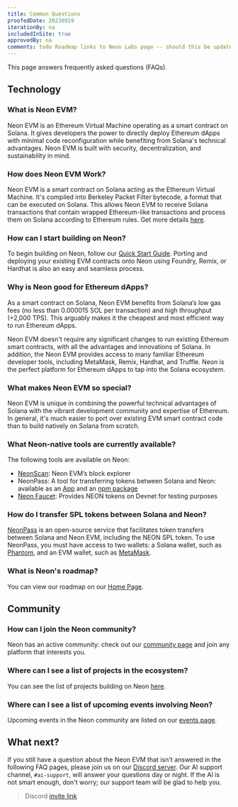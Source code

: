 ```yaml
---
title: Common Questions
proofedDate: 20230919
iterationBy: na
includedInSite: true
approvedBy: na
comments: todo Roadmap links to Neon Labs page -- should this be updated to EVM site (issue is that roadmap there is on landing page and has no unique URL to link user to). todo? core dev Anton has asked for BPF to be removed from articles in the past -- what is the status on this?
---
```


This page answers frequently asked questions (FAQs).

## Technology

### What is Neon EVM?

Neon EVM is an Ethereum Virtual Machine operating as a smart contract on Solana. It gives developers the power to directly deploy Ethereum dApps with minimal code reconfiguration while benefiting from Solana's technical advantages. Neon EVM is built with security, decentralization, and sustainability in mind.

### How does Neon EVM Work?

Neon EVM is a smart contract on Solana acting as the Ethereum Virtual Machine. It's compiled into Berkeley Packet Filter bytecode, a format that can be executed on Solana. This allows Neon EVM to receive Solana transactions that contain wrapped Ethereum-like transactions and process them on Solana according to Ethereum rules. Get more details [here](https://neonevm.org/docs/about/how_it_works).

### How can I start building on Neon?

To begin building on Neon, follow our [Quick Start Guide](/docs/quick_start). Porting and deploying your existing EVM contracts onto Neon using Foundry, Remix, or Hardhat is also an easy and seamless process.


### Why is Neon good for Ethereum dApps?

As a smart contract on Solana, Neon EVM benefits from Solana’s low gas fees (no less than 0.000015 SOL per transaction) and high throughput (+2,000 TPS). This arguably makes it the cheapest and most efficient way to run Ethereum dApps.

Neon EVM doesn't require any significant changes to run existing Ethereum smart contracts, with all the advantages and innovations of Solana. In addition, the Neon EVM provides access to many familiar Ethereum developer tools, including MetaMask, Remix, Hardhat, and Truffle. Neon is the perfect platform for Ethereum dApps to tap into the Solana ecosystem.

### What makes Neon EVM so special?

Neon EVM is unique in combining the powerful technical advantages of Solana with the vibrant development community and expertise of Ethereum. In general, it's much easier to port over existing EVM smart contract code than to build natively on Solana from scratch.

### What Neon-native tools are currently available?

The following tools are available on Neon:

* [NeonScan](https://neonscan.org/): Neon EVM’s block explorer
* NeonPass: A tool for transferring tokens between Solana and Neon: available as an [App](https://neonpass.live/) and an [npm package](/docs/token_transferring/neon_transfer)
* [Neon Faucet](https://neonfaucet.org/): Provides NEON tokens on Devnet for testing purposes


### How do I transfer SPL tokens between Solana and Neon?

[NeonPass](/docs/token_transferring/neonpass_usage) is an open-source service that facilitates token transfers between Solana and Neon EVM, including the NEON SPL token. To use NeonPass, you must have access to two wallets: a Solana wallet, such as [Phantom](https://phantom.app/download), and an EVM wallet, such as [MetaMask](https://metamask.io/).

### What is Neon's roadmap?

You can view our roadmap on our [Home Page](https://neon-labs.org/).

## Community

### How can I join the Neon community?

Neon has an active community: check out our [community page](https://neonevm.org/community) and join any platform that interests you.

### Where can I see a list of projects in the ecosystem?

You can see the list of projects building on Neon [here](https://neonevm.org/docs/about/neon_ecosystem).

### Where can I see a list of upcoming events involving Neon?

Upcoming events in the Neon community are listed on our [events page](https://neonevm.org/events). 

<!-- You can also sign up for Neon’s newsletter to stay in the loop. If an in-person Neon event is happening near you, why not come and say hello? -->

## What next?

If you still have a question about the Neon EVM that isn't answered in the following FAQ pages, please join us on our [Discord server](https://discord.gg/neonevm). Our AI support channel, `#ai-support`, will answer your questions day or night. If the AI is not smart enough, don't worry; our support team will be glad to help you.

> Discord [invite link](https://discord.com/invite/ApZRBDqYcN)
